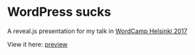 # WordPress sucks

A reveal.js presentation for my talk in [WordCamp Helsinki 2017](https://2017.helsinki.wordcamp.org)

View it here: [preview](http://anttiviljami.github.io/wordpress-sucks/#/)
